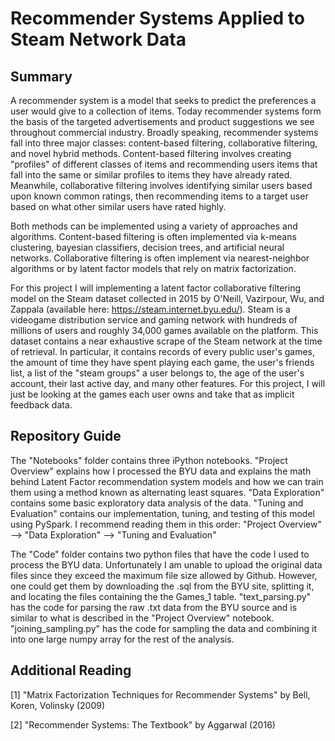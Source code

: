 # Recommender Systems Applied to Steam Network Data

## Summary
A recommender system is a model that seeks to predict the preferences a user would give to a collection of items. Today recommender systems form the basis of the targeted advertisements and product suggestions we see throughout commercial industry. Broadly speaking, recommender systems fall into three major classes: content-based filtering, collaborative filtering, and novel hybrid methods. Content-based filtering involves creating "profiles" of different classes of items and recommending users items that fall into the same or similar profiles to items they have already rated. Meanwhile, collaborative filtering involves identifying similar users based upon known common ratings, then recommending items to a target user based on what other similar users have rated highly. 

Both methods can be implemented using a variety of approaches and algorithms. Content-based filtering is often implemented via k-means clustering, bayesian classifiers, decision trees, and artificial neural networks. Collaborative filtering is often implement via nearest-neighbor algorithms or by latent factor models that rely on matrix factorization. 

For this project I will implementing a latent factor collaborative filtering model on the Steam dataset collected in 2015 by O'Neill, Vazirpour, Wu, and Zappala (available here: https://steam.internet.byu.edu/). Steam is a videogame distribution service and gaming network with hundreds of millions of users and roughly 34,000 games available on the platform. This dataset contains a near exhaustive scrape of the Steam network at the time of retrieval. In particular, it contains records of every public user's games, the amount of time they have spent playing each game, the user's friends list, a list of the "steam groups" a user belongs to, the age of the user's account, their last active day, and many other features. For this project, I will just be looking at the games each user owns and take that as implicit feedback data.

## Repository Guide

The "Notebooks" folder contains three iPython notebooks. "Project Overview" explains how I processed the BYU data and explains the math behind Latent Factor recommendation system models and how we can train them using a method known as alternating least squares. "Data Exploration" contains some basic exploratory data analysis of the data. "Tuning and Evaluation" contains our implementation, tuning, and testing of this model using PySpark. I recommend reading them in this order: "Project Overview" --> "Data Exploration" --> "Tuning and Evaluation"

The "Code" folder contains two python files that have the code I used to process the BYU data. Unfortunately I am unable to upload the original data files since they exceed the maximum file size allowed by Github. However, one could get them by downloading the .sql from the BYU site, splitting it, and locating the files containing the the Games_1 table. "text_parsing.py" has the code for parsing the raw .txt data from the BYU source and is similar to what is described in the "Project Overview" notebook. "joining_sampling.py" has the code for sampling the data and combining it into one large numpy array for the rest of the analysis.

## Additional Reading

[1] "Matrix Factorization Techniques for Recommender Systems" by Bell, Koren, Volinsky (2009)

[2] "Recommender Systems: The Textbook" by Aggarwal (2016)


